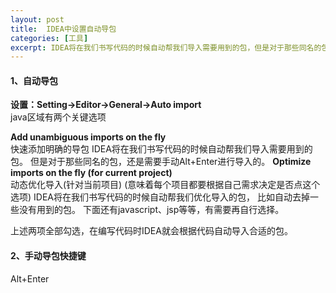 ```yaml
---
layout: post
title:  IDEA中设置自动导包
categories: [工具]
excerpt: IDEA将在我们书写代码的时候自动帮我们导入需要用到的包，但是对于那些同名的包，还是需要手动Alt+Enter进行导入的。
---
```

#### 1、自动导包

**设置：Setting->Editor->General->Auto import**  
java区域有两个关键选项

**Add unambiguous imports on the fly**  
快速添加明确的导包
IDEA将在我们书写代码的时候自动帮我们导入需要用到的包。
但是对于那些同名的包，还是需要手动Alt+Enter进行导入的。
**Optimize imports on the fly (for current project)**  
动态优化导入(针对当前项目)
(意味着每个项目都要根据自己需求决定是否点这个选项)
IDEA将在我们书写代码的时候自动帮我们优化导入的包，
比如自动去掉一些没有用到的包。
下面还有javascript、jsp等等，有需要再自行选择。

上述两项全部勾选，在编写代码时IDEA就会根据代码自动导入合适的包。

#### 2、手动导包快捷键
Alt+Enter
